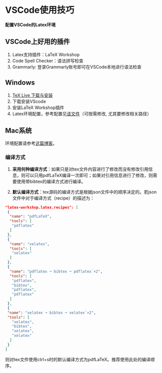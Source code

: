 # VSCode使用技巧

**配置VSCode的Latex环境**

## VSCode上好用的插件
1. Latex支持插件：LaTeX Workshop
2. Code Spell Checker：语法拼写检查
3. Grammarly: 登录Grammarly账号即可在VSCode本地进行语法检查

## Windows
1. [TeX Live 下载与安装](https://tug.org/texlive/acquire-iso.html)
2. 下载安装VScode
3. 安装LaTeX Workshop插件
4. Latex环境配置，参考配置见[该文件](./materials/LaTeX_ENV.md)（可按需修改, 尤其要修改相关路径）



## Mac系统
环境配置请参考[这篇博客](https://mathjiajia.github.io/vscode-and-latex/#step-1-download--install-tex-live)。

### 编译方式
1. **采用何种编译方式**：如果只是对tex文件内容进行了修改而没有修改引用信息，则可以只用pdfLaTeX编译一次即可；如果对引用信息进行了修改，则需要使用带bibtex的编译方式进行编译。

2. **默认编译方式**：tex源码的编译方式是根据json文件中的顺序决定的。若json文件中对于编译方式（recipe）的描述为：

```json
"latex-workshop.latex.recipes": [
 {
  "name": "pdfLaTeX",
  "tools": [
   "pdflatex"
  ]
 },
 {
  "name": "xelatex",
  "tools": [
   "xelatex"
  ]
 },
 {
  "name": "pdflatex ➞ bibtex ➞ pdflatex`×2",
  "tools": [
   "pdflatex",
   "bibtex",
   "pdflatex",
   "pdflatex"
  ]
 },
 {
 "name": "xelatex ➞ bibtex ➞ xelatex`×2",
 "tools": [
   "xelatex",
   "bibtex",
   "xelatex",
   "xelatex"
  ]
 }
]
```
则对tex文件使用ctrl+s时的默认编译方式为pdfLaTeX。推荐使用此处的编译顺序。